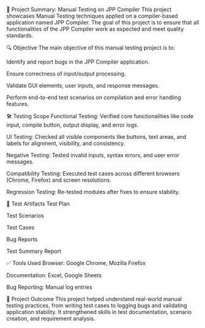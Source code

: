 📘 Project Summary: Manual Testing on JPP Compiler
This project showcases Manual Testing techniques applied on a compiler-based application named JPP Compiler. The goal of this project is to ensure that all functionalities of the JPP Compiler work as expected and meet quality standards.

🔍 Objective
The main objective of this manual testing project is to:

Identify and report bugs in the JPP Compiler application.

Ensure correctness of input/output processing.

Validate GUI elements, user inputs, and response messages.

Perform end-to-end test scenarios on compilation and error handling features.

🛠️ Testing Scope
Functional Testing: Verified core functionalities like code input, compile button, output display, and error logs.

UI Testing: Checked all visible components like buttons, text areas, and labels for alignment, visibility, and consistency.

Negative Testing: Tested invalid inputs, syntax errors, and user error messages.

Compatibility Testing: Executed test cases across different browsers (Chrome, Firefox) and screen resolutions.

Regression Testing: Re-tested modules after fixes to ensure stability.

🧪 Test Artifacts
Test Plan

Test Scenarios

Test Cases

Bug Reports

Test Summary Report

✅ Tools Used
Browser: Google Chrome, Mozilla Firefox

Documentation: Excel, Google Sheets

Bug Reporting: Manual log entries

📌 Project Outcome
This project helped understand real-world manual testing practices, from writing test cases to logging bugs and validating application stability. It strengthened skills in test documentation, scenario creation, and requirement analysis.

